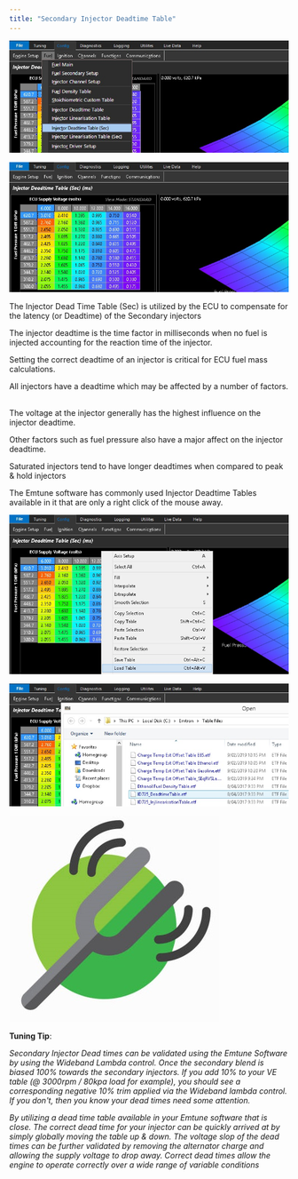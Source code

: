 ```yaml
---
title: "Secondary Injector Deadtime Table"
---
```




![Image](</img/Z Axis68.jpg>)


![Image](</img/Z Axis69.jpg>)


The Injector Dead Time Table (Sec) is utilized by the ECU to compensate for the latency (or Deadtime) of the Secondary injectors

The injector deadtime is the time factor in milliseconds when no fuel is injected accounting for the reaction time of the injector.

Setting the correct deadtime of an injector is critical for ECU fuel mass calculations. &nbsp;

All injectors have a deadtime which may be affected by a number of factors. &nbsp;

The voltage at the injector generally has the highest influence on the injector deadtime.&nbsp;

Other factors such as fuel pressure also have a major affect on the injector deadtime.

Saturated injectors tend to have longer deadtimes when compared to peak \& hold injectors


The Emtune software has commonly used Injector Deadtime Tables available in it that are only a right click of the mouse away.


![Image](</img/Z Axis70.jpg>)

![Image](</img/Z Axis71.jpg>)


![Image](</img/Tuning Tip.jpg>) &nbsp; &nbsp; &nbsp; &nbsp; &nbsp; &nbsp;

**Tuning Tip**:&nbsp;


*Secondary Injector Dead times can be validated using the Emtune Software by using the Wideband Lambda control. Once the secondary blend is biased 100% towards the secondary injectors. If you add 10% to your VE table (@ 3000rpm / 80kpa load for example), you should see a corresponding negative 10% trim applied via the Wideband lambda control. If you don't, then you know your dead times need some attention.*


*By utilizing a dead time table available in your Emtune software that is close. The correct dead time for your injector can be quickly arrived at by simply globally moving the table up \& down. The voltage slop of the dead times can be further validated by removing the alternator charge and allowing the supply voltage to drop away. Correct dead times allow the engine to operate correctly over a wide range of variable conditions*

*&nbsp;*&nbsp; &nbsp; &nbsp; &nbsp; &nbsp; &nbsp; &nbsp; &nbsp; &nbsp; &nbsp; &nbsp; &nbsp; &nbsp; &nbsp; &nbsp; &nbsp; &nbsp;

